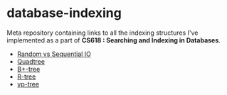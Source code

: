 # database-indexing
Meta repository containing links to all the indexing structures I've implemented as a part of **CS618 : Searching and Indexing in Databases**.

- [Random vs Sequential IO](https://github.com/srijanshetty/random-sequential-io)
- [Quadtree](https://github.com/srijanshetty/node-quadtree)
- [B+-tree]()
- [R-tree](https://github.com/srijanshetty/RTree)
- [vp-tree](https://github.com/srijanshetty/vptree)
